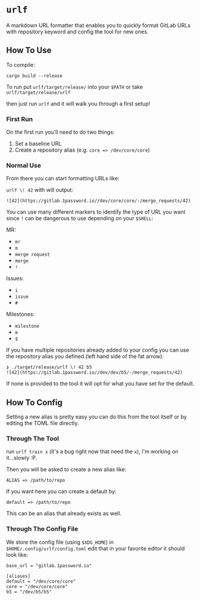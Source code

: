 # `urlf` 

A markdown URL formatter that enables you to quickly format GitLab URLs with repository keyword and config the tool for new ones.

## How To Use

To compile: 

`cargo build --release` 

To run put `urlf/target/release/` into your `$PATH` or take `urlf/target/release/urlf` 

then just run `urlf` and it will walk you through a first setup!

### First Run 

On the first run you'll need to do two things: 

1. Set a baseline URL 
2. Create a repository alias (e.g. `core => /dev/core/core`) 

### Normal Use

From there you can start formatting URLs like: 

`urlf \! 42` with will output: 

```
![42](https://gitlab.1password.io//dev/core/core/-/merge_requests/42)
```

You can use many different markers to identify the type of URL you want since `!` can be dangerous to use depending on your `$SHELL`: 

MR: 
-  `mr`
-  `m`
-  `merge request`
-  `merge`
-  `!`

Issues:
-  `i`
-  `issue`
-  `#`

Milestones:
- `milestone`
- `m`
- `$`

If you have multiple repositories already added to your config you can use the repository alias you defined (left hand side of the fat arrow):

```
❯ ./target/release/urlf \! 42 b5
![42](https://gitlab.1password.io//dev/dev/b5/-/merge_requests/42)
```

If none is provided to the tool it will opt for what you have set for the default. 

## How To Config 

Setting a new alias is pretty easy you can do this from the tool itself or by editing the TOML file directly. 

### Through The Tool

run `urlf train x` (it's a bug right now that need the `x`), I'm working on it...slowly :P.

Then you will be asked to create a new alias like: 

`ALIAS => /path/to/repo` 

If you want here you can create a default by: 

`default => /path/to/repo`

This can be an alias that already exists as well.

### Through The Config File 

We store the config file (using `$XDG_HOME`) in `$HOME/.config/urlf/config.toml` edit that in your favorite editor it should look like: 

```
base_url = "gitlab.1password.io"

[aliases]
default = "/dev/core/core"
core = "/dev/core/core"
b5 = "/dev/b5/b5"
```
